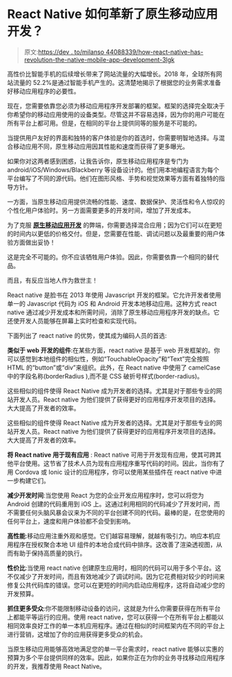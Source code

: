 # React Native 如何革新了原生移动应用开发？

> 原文:[https://dev . to/milanso 44088339/how-react-native-has-revolution-the-native-mobile-app-development-3lgk](https://dev.to/milanso44088339/how-react-native-has-revolutionized-the-native-mobile-app-development-3lgk)

高性价比智能手机的后续增长带来了网站流量的大幅增长。2018 年，全球所有网站流量的 52.2%是通过智能手机产生的。这清楚地揭示了根据您的业务需求准备好移动应用程序的必要性。

现在，您需要依靠您必须为移动应用程序开发部署的框架。框架的选择完全取决于你希望你的移动应用使用的设备类型。尽管这并不容易选择，因为你的用户可能在所有平台上都可用。但是，在相同的平台上提供同等的服务是不可能的。

当提供用户友好的界面和独特的客户体验是你的首选时，你需要明智地选择。与混合移动应用不同，原生移动应用因其性能和速度而获得了更多曝光。

如果你对这两者感到困惑，让我告诉你，原生移动应用程序是专门为 android/iOS/Windows/Blackberry 等设备设计的。他们用本地编程语言为每个平台编写了不同的源代码。他们在图形风格、手势和视觉效果等方面有着独特的指导方针。

一方面，当原生移动应用提供流畅的性能、速度、数据保护、灵活性和令人惊叹的个性化用户体验时。另一方面需要更多的开发时间，增加了开发成本。

为了克服 **[原生移动应用开发](https://www.wedowebapps.com/mobile-application-development.html "native mobile app development")** 的弊端，你需要选择混合应用；因为它们可以在更短的时间内以更低的价格交付。但是，您需要在性能、调试问题以及最重要的用户体验方面做出妥协！

这是完全不可能的。你不应该牺牲用户体验。因此，你需要依靠一个相同的替代品。

而且，有反应当地人作为救世主！

React native 是脸书在 2013 年使用 Javascript 开发的框架。它允许开发者使用单一的 Javascript 代码为 iOS 和 Android 开发本地移动应用。这种方式 react native 通过减少开发成本和所需时间，消除了原生移动应用程序开发的缺点。它还使开发人员能够在屏幕上实时检查和实现代码。

下面列出了 react native 的优势，使其成为编码人员的首选:

**类似于 web 开发的组件**:在某些方面，react native 是基于 web 开发框架的。你可以感觉到本地组件的相似性，例如“TouchableOpacity”和“Text”完全按照 HTML 的“button”或“div”来组织。此外，在 React native 中使用了 camelCase 中的字段名称(borderRadius ),而不是 CSS 破折号样式(border-radius)。

这些相似的组件使得 React Native 成为开发者的选择。尤其是对于那些专业的网站开发人员。React native 为他们提供了获得更好的应用程序开发项目的选择。大大提高了开发者的效率。

这些相似的组件使得 React Native 成为开发者的选择。尤其是对于那些专业的网站开发人员。React native 为他们提供了获得更好的应用程序开发项目的选择。大大提高了开发者的效率。

**将 React native 用于现有应用** : React native 可用于开发现有应用，使其可跨其他平台使用。这节省了技术人员为现有应用程序重写代码的时间。因此，当你有了用 Cordova 或 Ionic 设计的应用程序，你可以使用某些插件在 react native 中进一步构建它们。

**减少开发时间**:当您使用 React 为您的企业开发应用程序时，您可以将您为 Android 创建的代码重用到 iOS 上。这通过利用相同的代码减少了开发时间，而不需要任何头脑风暴会议来为不同的平台创建不同的代码。最棒的是，在您使用的任何平台上，速度和用户体验都不会受到影响。

**高性能**:移动应用注重外观和感觉。它们越容易理解，就越有吸引力。响应本机应用程序在授权聚合本地 UI 组件的本地合成代码中排序。这改善了渲染透视图，从而有助于保持高质量的执行。

**性价比**:当使用 react native 创建原生应用时，相同的代码可以用于多个平台。这不仅减少了开发时间，而且有效地减少了调试时间。因为它花费相对较少的时间来修复公共代码库的错误。您可以在更短的时间内启动应用程序，这将自动减少您的开发预算。

**抓住更多受众**:你不能限制移动设备的访问，这就是为什么你需要获得在所有平台上都能平等运行的应用。使用 react native，您可以获得一个在所有平台上都能以相同效率良好工作的单一本机应用程序。通过在相似的时间框架内在不同的平台上进行营销，这增加了你的应用获得更多受众的机会。

当原生移动应用能够高效地满足您的单一平台需求时，react native 能够以实惠的预算为多个平台提供同样的效率。因此，如果你正在为你的业务寻找移动应用程序的开发，我推荐使用 React Native。